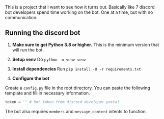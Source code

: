 This is a project that I want to see how it turns out. Basically like 7 discord bot developers spend time working on the bot.
One at a time, but with no communication.

## Running the discord bot
1. **Make sure to get Python 3.8 or higher.**
This is the minimum version that will run the bot.

2. **Setup venv**
Do `python -m venv venv`

3. **Install dependencies**
Run `pip install -U -r requirements.txt`

4. **Configure the bot**

Create a `config.py` file in the root directory. 
You can paste the following template and fill in necessary information.

```py
token = '' # bot token from discord developer portal
```

The bot also requires `members` and `message_content` intents to function.
